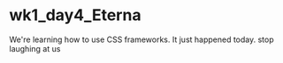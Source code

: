 wk1_day4_Eterna
===============
We're learning how to use CSS frameworks. It just happened today. stop laughing at us
